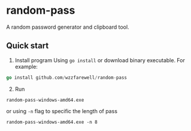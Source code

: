 # random-pass
A random password generator and clipboard tool.

## Quick start

1. Install program
Using ```go install``` or download binary executable. For example:
```Go
go install github.com/wzzfarewell/random-pass
```

2. Run
```shell
random-pass-windows-amd64.exe
```

or using ```-n``` flag to specific the length of pass
```shell
random-pass-windows-amd64.exe -n 8
```

